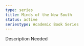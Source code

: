 ```yaml
---
type: series
title: Minds of the New South
status: active
seriestype: Academic Book Series
---
```

Description Needed
